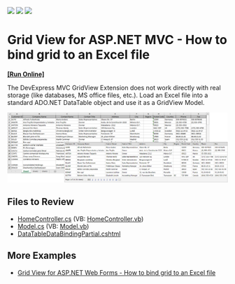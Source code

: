 <!-- default badges list -->
![](https://img.shields.io/endpoint?url=https://codecentral.devexpress.com/api/v1/VersionRange/128551155/14.1.3%2B)
[![](https://img.shields.io/badge/Open_in_DevExpress_Support_Center-FF7200?style=flat-square&logo=DevExpress&logoColor=white)](https://supportcenter.devexpress.com/ticket/details/E4458)
[![](https://img.shields.io/badge/📖_How_to_use_DevExpress_Examples-e9f6fc?style=flat-square)](https://docs.devexpress.com/GeneralInformation/403183)
<!-- default badges end -->

# Grid View for ASP.NET MVC - How to bind grid to an Excel file
<!-- run online -->
**[[Run Online]](https://codecentral.devexpress.com/e4458/)**
<!-- run online end -->

The DevExpress MVC GridView Extension does not work directly with real storage (like databases, MS office files, etc.). Load an Excel file into a standard ADO.NET DataTable object and use it as a GridView Model.

![](excel-to-grid.png)

## Files to Review

* [HomeController.cs](./CS/CS/Controllers/HomeController.cs) (VB: [HomeController.vb](./VB/CS/Controllers/HomeController.vb))
* [Model.cs](./CS/CS/Models/Model.cs) (VB: [Model.vb](./VB/CS/Models/Model.vb))
* [DataTableDataBindingPartial.cshtml](./CS/CS/Views/Home/DataTableDataBindingPartial.cshtml)

## More Examples

* [Grid View for ASP.NET Web Forms - How to bind grid to an Excel file](https://github.com/DevExpress-Examples/how-to-bind-aspxgridview-with-excel-file-e4457)
